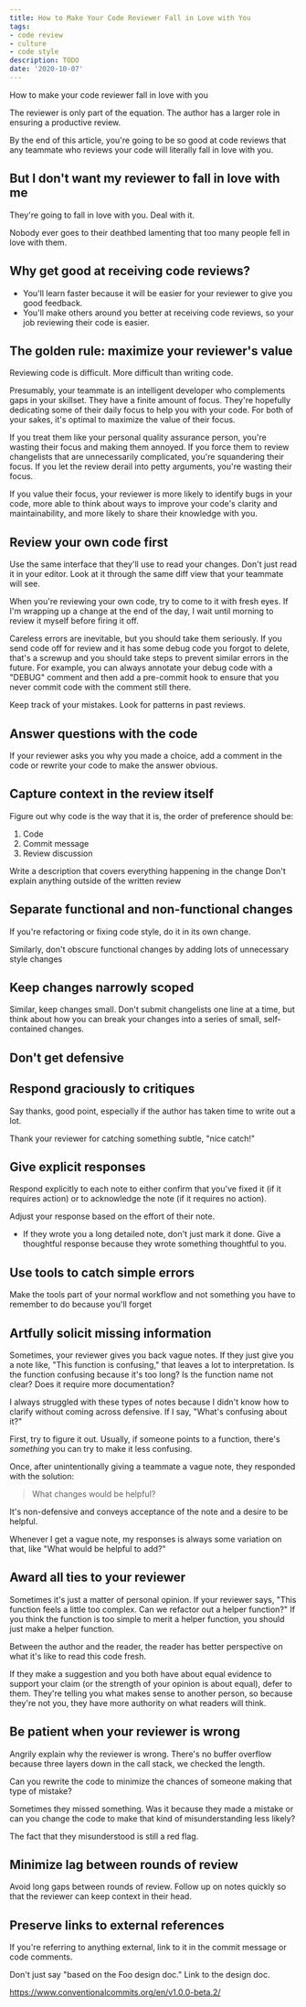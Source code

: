```yaml
---
title: How to Make Your Code Reviewer Fall in Love with You
tags:
- code review
- culture
- code style
description: TODO
date: '2020-10-07'
---
```


How to make your code reviewer fall in love with you

The reviewer is only part of the equation. The author has a larger role in ensuring a productive review.

By the end of this article, you're going to be so good at code reviews that any teammate who reviews your code will literally fall in love with you.

## But I don't want my reviewer to fall in love with me

They're going to fall in love with you. Deal with it.

Nobody ever goes to their deathbed lamenting that too many people fell in love with them.

## Why get good at receiving code reviews?

* You'll learn faster because it will be easier for your reviewer to give you good feedback.
* You'll make others around you better at receiving code reviews, so your job reviewing their code is easier.

## The golden rule: maximize your reviewer's value

Reviewing code is difficult. More difficult than writing code.

Presumably, your teammate is an intelligent developer who complements gaps in your skillset. They have a finite amount of focus. They're hopefully dedicating some of their daily focus to help you with your code. For both of your sakes, it's optimal to maximize the value of their focus.

If you treat them like your personal quality assurance person, you're wasting their focus and making them annoyed. If you force them to review changelists that are unnecessarily complicated, you're squandering their focus. If you let the review derail into petty arguments, you're wasting their focus. 

If you value their focus, your reviewer is more likely to identify bugs in your code, more able to think about ways to improve your code's clarity and maintainability, and more likely to share their knowledge with you.

## Review your own code first

Use the same interface that they'll use to read your changes. Don't just read it in your editor. Look at it through the same diff view that your teammate will see.

When you're reviewing your own code, try to come to it with fresh eyes. If I'm wrapping up a change at the end of the day, I wait until morning to review it myself before firing it off.

Careless errors are inevitable, but you should take them seriously. If you send code off for review and it has some debug code you forgot to delete, that's a screwup and you should take steps to prevent similar errors in the future. For example, you can always annotate your debug code with a "DEBUG" comment and then add a pre-commit hook to ensure that you never commit code with the comment still there.

Keep track of your mistakes. Look for patterns in past reviews.

## Answer questions with the code

If your reviewer asks you why you made a choice, add a comment in the code or rewrite your code to make the answer obvious.

## Capture context in the review itself

Figure out why code is the way that it is, the order of preference should be:

1. Code
1. Commit message
1. Review discussion

Write a description that covers everything happening in the change
  Don't explain anything outside of the written review

## Separate functional and non-functional changes

If you're refactoring or fixing code style, do it in its own change.

Similarly, don't obscure functional changes by adding lots of unnecessary style changes

## Keep changes narrowly scoped

Similar, keep changes small. Don't submit changelists one line at a time, but think about how you can break your changes into a series of small, self-contained changes.

## Don't get defensive

## Respond graciously to critiques

Say thanks, good point, especially if the author has taken time to write out a lot.

Thank your reviewer for catching something subtle, "nice catch!"

## Give explicit responses

Respond explicitly to each note to either confirm that you've fixed it (if it requires action) or to acknowledge the note (if it requires no action).

Adjust your response based on the effort of their note.
  * If they wrote you a long detailed note, don't just mark it done. Give a thoughtful response because they wrote something thoughtful to you.

## Use tools to catch simple errors

Make the tools part of your normal workflow and not something you have to remember to do because you'll forget

## Artfully solicit missing information

Sometimes, your reviewer gives you back vague notes. If they just give you a note like, "This function is confusing," that leaves a lot to interpretation. Is the function confusing because it's too long? Is the function name not clear? Does it require more documentation?

I always struggled with these types of notes because I didn't know how to clarify without coming across defensive. If I say, "What's confusing about it?"

First, try to figure it out. Usually, if someone points to a function, there's *something* you can try to make it less confusing.

Once, after unintentionally giving a teammate a vague note, they responded with the solution:

>What changes would be helpful?

It's non-defensive and conveys acceptance of the note and a desire to be helpful.

Whenever I get a vague note, my responses is always some variation on that, like "What would be helpful to add?" 

## Award all ties to your reviewer

Sometimes it's just a matter of personal opinion. If your reviewer says, "This function feels a little too complex. Can we refactor out a helper function?" If you think the function is too simple to merit a helper function, you should just make a helper function.

Between the author and the reader, the reader has better perspective on what it's like to read this code fresh.

If they make a suggestion and you both have about equal evidence to support your claim (or the strength of your opinion is about equal), defer to them. They're telling you what makes sense to another person, so because they're not you, they have more authority on what readers will think.

## Be patient when your reviewer is wrong

Angrily explain why the reviewer is wrong. There's no buffer overflow because three layers down in the call stack, we checked the length.

Can you rewrite the code to minimize the chances of someone making that type of mistake?

Sometimes they missed something.
Was it because they made a mistake or can you change the code to make that kind of misunderstanding less likely?

The fact that they misunderstood is still a red flag.

## Minimize lag between rounds of review

Avoid long gaps between rounds of review. Follow up on notes quickly so that the reviewer can keep context in their head.

## Preserve links to external references

If you're referring to anything external, link to it in the commit message or code comments.

Don't just say "based on the Foo design doc." Link to the design doc.

https://www.conventionalcommits.org/en/v1.0.0-beta.2/
